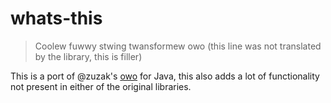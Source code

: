# whats-this
> Coolew fuwwy stwing twansformew owo (this line was not translated by the library, this is filler)

This is a port of @zuzak's [owo](https://github.com/zuzak/owo) for Java, this also adds a lot of functionality not present in either of the original libraries.
